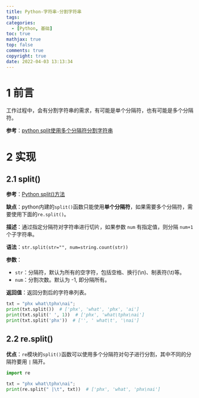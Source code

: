 ```yaml
---
title: Python-字符串-分割字符串
tags:
categories:
  - [Python, 基础]
toc: true
mathjax: true
top: false
comments: true
copyright: true
date: 2022-04-03 13:13:34
---
```


# 1 前言

工作过程中，会有分割字符串的需求，有可能是单个分隔符，也有可能是多个分隔符。

**参考**：[python split使用多个分隔符分割字符串](https://blog.csdn.net/zhuzuwei/article/details/78886662)

# 2 实现

## 2.1 split()

**参考**：[Python split()方法](https://www.runoob.com/python/att-string-split.html)

**缺点**：python内建的`split()`函数只能使用**单个分隔符**，如果需要多个分隔符，需要使用下面的`re.split()`。

**描述**：通过指定分隔符对字符串进行切片，如果参数 `num` 有指定值，则分隔 `num+1` 个子字符串。

**语法**：`str.split(str="", num=string.count(str))`

**参数**：

* `str`：分隔符，默认为所有的空字符，包括空格、换行(\n)、制表符(\t)等。
* `num`：分割次数。默认为 -1, 即分隔所有。

**返回值**：返回分割后的字符串列表。

```python
txt = "phx what\tphx\nai";
print(txt.split())  # ['phx', 'what', 'phx', 'ai']
print(txt.split(' ', 1))  # ['phx', 'what\tphx\nai']
print(txt.split('phx'))  # ['', ' what\t', '\nai']
```

## 2.2 re.split()

**优点**：`re`模块的`split()`函数可以使用多个分隔符对句子进行分割，其中不同的分隔符要用 `|` 隔开。

```python
import re

txt = "phx what\tphx\nai";
print(re.split(" |\t", txt))  # ['phx', 'what', 'phx\nai']
```

